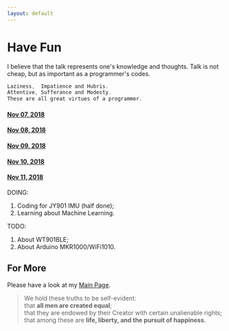 ```yaml
---
layout: default
---
```

# Have Fun

I believe that the talk represents one's knowledge and thoughts. Talk is not cheap, but as important as a programmer's codes.

```C
Laziness,  Impatience and Hubris.
Attentive, Sufferance and Modesty.
These are all great virtues of a programmer.
```

#### [Nov 07, 2018](./2018-11-07.html)

#### [Nov 08, 2018](./2018-11-08.html)

#### [Nov 09, 2018](./2018-11-09.html)

#### [Nov 10, 2018](./2018-11-10.html)

#### [Nov 11, 2018](./2018-11-11.html)

DOING:

1. Coding for JY901 IMU (half done);
2. Learning about Machine Learning.

TODO:

1. About WT901BLE;
2. About Arduino MKR1000/WiFi1010.

## For More

Please have a look at my [Main Page](https://github.com/tic-toc-developer/).

>We hold these truths to be self-evident:  
that **all men are created equal**;  
that they are endowed by their Creator with certain unalienable rights;  
that among these are **life, liberty, and the pursuit of happiness**.  
